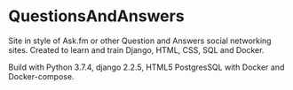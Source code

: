 # QuestionsAndAnswers

Site in style of Ask.fm or other Question and Answers social networking sites. Created to learn and train Django, HTML, CSS, SQL and Docker. 

Build with Python 3.7.4, django 2.2.5, HTML5 PostgresSQL with Docker and Docker-compose.
